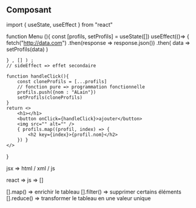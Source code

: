 ## Composant 
import { useState, useEffect } from "react"

function Menu (){
    const [profils, setProfils] = useState([])
    useEffect(()=> {
        fetch("http://data.com")
        .then(response => response.json())
        .then( data => setProfils(data) )

    } , [] ) ;
    // sideEffect => effet secondaire 

    function handleClick(){
        const cloneProfils = [...profils]
        // fonction pure => programmation fonctionnelle 
        profils.push({nom : "ALain"})
        setProfils(cloneProfils)
    }
    return <>
        <h1></h1>
        <button onClick={handleClick}>ajouter</button>
        <img src="" alt="" />
        { profils.map((profil, index) => {
            <h2 key={index}>{profil.nom}</h2>
        }) }
    </>
}

jsx => html / xml / js 

react => js => []

[].map() => enrichir le tableau
[].filter() => supprimer certains éléments 
[].reduce() => transformer le tableau en une valeur unique 